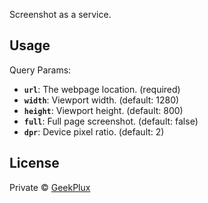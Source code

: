 Screenshot as a service.

## Usage

Query Params:

- __`url`__: The webpage location. (required)
- __`width`__: Viewport width. (default: 1280)
- __`height`__: Viewport height. (default: 800)
- __`full`__: Full page screenshot. (default: false)
- __`dpr`__: Device pixel ratio. (default: 2)

## License

Private © [GeekPlux](https://github.com/geekplux)